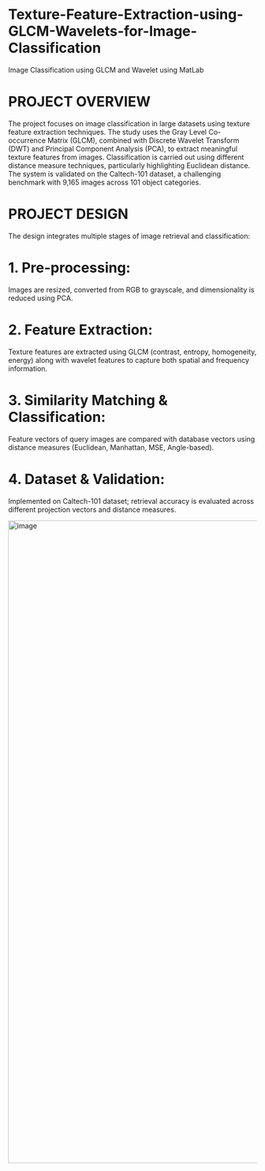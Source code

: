 # Texture-Feature-Extraction-using-GLCM-Wavelets-for-Image-Classification
Image Classification using GLCM and Wavelet using MatLab

# PROJECT OVERVIEW

The project focuses on image classification in large datasets using texture feature extraction techniques. The study uses the Gray Level Co-occurrence Matrix (GLCM), combined with Discrete Wavelet Transform (DWT) and Principal Component Analysis (PCA), to extract meaningful texture features from images. Classification is carried out using different distance measure techniques, particularly highlighting Euclidean distance. The system is validated on the Caltech-101 dataset, a challenging benchmark with 9,165 images across 101 object categories.

# PROJECT DESIGN

The design integrates multiple stages of image retrieval and classification:

# 1. Pre-processing:
Images are resized, converted from RGB to grayscale, and dimensionality is reduced using PCA.

# 2. Feature Extraction:
Texture features are extracted using GLCM (contrast, entropy, homogeneity, energy) along with wavelet features to capture both spatial and frequency information.

# 3. Similarity Matching & Classification:
Feature vectors of query images are compared with database vectors using distance measures (Euclidean, Manhattan, MSE, Angle-based).

# 4. Dataset & Validation:
Implemented on Caltech-101 dataset; retrieval accuracy is evaluated across different projection vectors and distance measures.

<img width="890" height="1304" alt="image" src="https://github.com/user-attachments/assets/6a22553d-4980-4a1b-b12c-54c6e5e12610" />

